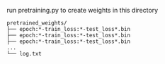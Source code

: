 run pretraining.py to create weights in this directory

```
pretrained_weights/
├── epoch:*-train_loss:*-test_loss*.bin
├── epoch:*-train_loss:*-test_loss*.bin
├── epoch:*-train_loss:*-test_loss*.bin
...
└── log.txt
```